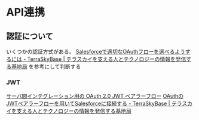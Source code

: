 # API連携

## 認証について

いくつかの認証方式がある。
[Salesforceで適切なOAuthフローを選べるようするには - TerraSkyBase | テラスカイを支える人とテクノロジーの情報を発信する基地局](https://base.terrasky.co.jp/articles/ecEXW) を参考にして判断する

### JWT

[サーバ間インテグレーション用の OAuth 2.0 JWT ベアラーフロー](https://help.salesforce.com/articleView?id=sf.remoteaccess_oauth_jwt_flow.htm&type=5)
[OAuthのJWTベアラーフローを用いてSalesforceに接続する - TerraSkyBase | テラスカイを支える人とテクノロジーの情報を発信する基地局](https://base.terrasky.co.jp/articles/iRj2p)
